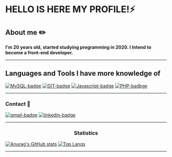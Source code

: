 # HELLO IS HERE MY PROFILE!⚡

## About me ✏️
   **I'm 20 years old, started studying programming in 2020. 
I Intend to become a front-end developer.**

<!--
- 🔭 I’m currently working on ...
- 🌱 I’m currently learning ...
- 👯 I’m looking to collaborate on ...
- 🤔 I’m looking for help with ...
- 💬 Ask me about ...
- 📫 How to reach me: ...
- 😄 Pronouns: ...
- ⚡ Fun fact: ...
-->

---

## Languages and Tools I have more knowledge of

[![MySQL-badge][mysql-img]][mysql]
[![GIT-badge][git-img]][git]
[![Javascript-badge][javascript-img]][javascript]
[![PHP-badbge][php-img]][php]


[mysql-img]: https://img.shields.io/badge/MySQL-00000F?style=for-the-badge&logo=mysql&logoColor=green
[mysql]: https://www.mysql.com/

[git-img]: https://img.shields.io/badge/Git-F05032?style=for-the-badge&logo=git&logoColor=white
[git]: https://git-scm.com/

[javascript-img]: https://img.shields.io/badge/JavaScript-323330?style=for-the-badge&logo=javascript&logoColor=F7DF1E
[javascript]: https://www.javascript.com/

[php-img]: https://img.shields.io/badge/PHP-777BB4?style=for-the-badge&logo=php&logoColor=white
[php]: https://www.php.net/

---

### Contact 💬

[![gmail-badge][gmail-img]][gmail]
[![linkedin-badge][linkedin-img]][linkedin]

[gmail-img]: https://img.shields.io/badge/Gmail-D14836?style=for-the-badge&logo=gmail&logoColor=white
[gmail]: mailto:brunorodrigues0955@gmail.com

[linkedin-img]: https://img.shields.io/badge/LinkedIn-0077B5?style=for-the-badge&logo=linkedin&logoColor=white
[linkedin]: https://www.linkedin.com/in/brunorodri/


---

<h3 align="center"> Statistics </h3>

[![Anurag's GitHub stats](https://github-readme-stats.vercel.app/api?username=Brunorodrigues0955&theme=chartreuse-dark&layout=compact)](https://github.com/anuraghaz/github-readme-stats) 
[![Top Langs](https://github-readme-stats.vercel.app/api/top-langs/?username=Brunorodrigues0955&theme=chartreuse-dark&layout=compact)](https://github.com/anuraghazra/github-readme-stats)

---




